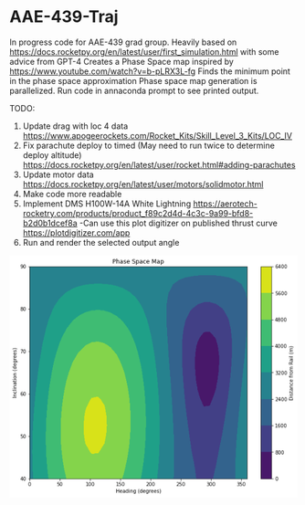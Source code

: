 # AAE-439-Traj

In progress code for AAE-439 grad group.
Heavily based on https://docs.rocketpy.org/en/latest/user/first_simulation.html with some advice from GPT-4
Creates a Phase Space map inspired by https://www.youtube.com/watch?v=b-pLRX3L-fg
Finds the minimum point in the phase space approximation
Phase space map generation is parallelized. Run code in annaconda prompt to see printed output.



TODO:

1) Update drag with loc 4 data https://www.apogeerockets.com/Rocket_Kits/Skill_Level_3_Kits/LOC_IV
2) Fix parachute deploy to timed (May need to run twice to determine deploy altitude) https://docs.rocketpy.org/en/latest/user/rocket.html#adding-parachutes
3) Update motor data https://docs.rocketpy.org/en/latest/user/motors/solidmotor.html
4) Make code more readable
5) Implement DMS H100W-14A White Lightning https://aerotech-rocketry.com/products/product_f89c2d4d-4c3c-9a99-bfd8-b2d0b1dcef8a 
    -Can use this plot digitizer on published thrust curve https://plotdigitizer.com/app
6) Run and render the selected output angle
    
    
![Phase Space Demo Map](https://github.com/AidanPowers/AAE-439-Traj/blob/main/ExamplePhaseSpace.png?raw=true)